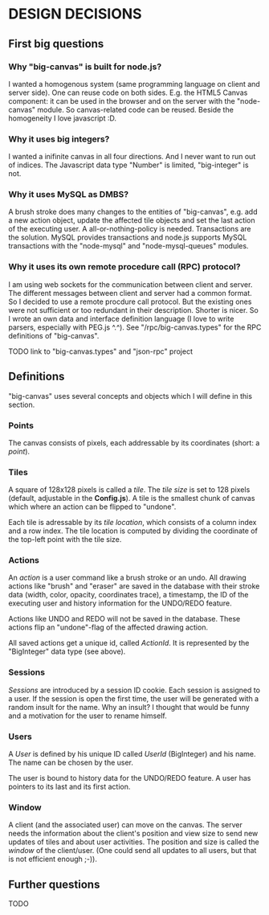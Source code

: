 # DESIGN DECISIONS

## First big questions

### Why "big-canvas" is built for node.js?
I wanted a homogenous system (same programming language on client and server side). One can reuse code on both sides.
E.g. the HTML5 Canvas component: it can be used in the browser and on the server with the "node-canvas" module. So canvas-related code can be reused.
Beside the homogeneity I love javascript :D.

### Why it uses big integers?
I wanted a inifinite canvas in all four directions. And I never want to run out of indices. The Javascript data type "Number" is limited, "big-integer" is not.

### Why it uses MySQL as DMBS?
A brush stroke does many changes to the entities of "big-canvas", e.g. add a new action object, update the affected tile objects and set the last action of the executing user. A all-or-nothing-policy is needed. Transactions are the solution. MySQL provides transactions and node.js supports MySQL transactions with the "node-mysql" and "node-mysql-queues" modules.

### Why it uses its own remote procedure call (RPC) protocol?
I am using web sockets for the communication between client and server. The different messages between client and server had a common format. So I decided to use a remote procdure call protocol. But the existing ones were not sufficient or too redundant in their description. Shorter is nicer. So I wrote an own data and interface definition language (I love to write parsers, especially with PEG.js ^.^). See "/rpc/big-canvas.types" for the RPC definitions of "big-canvas".

TODO link to "big-canvas.types" and "json-rpc" project

## Definitions
"big-canvas" uses several concepts and objects which I will define in this section.

### Points
The canvas consists of pixels, each addressable by its coordinates (short: a *point*).

### Tiles
A square of 128x128 pixels is called a *tile*. The *tile size* is set to 128 pixels (default, adjustable in the **Config.js**). A tile is the smallest chunk of canvas which where an  action can be flipped to "undone".

Each tile is adressable by its *tile location*, which consists of a column index and a row index. The tile location is computed by dividing the coordinate of the top-left point with the tile size. 

### Actions
An *action* is a user command like a brush stroke or an undo. All drawing actions like "brush" and "eraser" are saved in the database with their stroke data (width, color, opacity, coordinates trace), a timestamp, the ID of the executing user and history information for the UNDO/REDO feature.

Actions like UNDO and REDO will not be saved in the database. These actions flip an "undone"-flag of the affected drawing action.

All saved actions get a unique id, called *ActionId*. It is represented by the "BigInteger" data type (see above).

### Sessions
*Sessions* are introduced by a session ID cookie. Each session is assigned to a user. If the session is open the first time, the user will be generated with a random insult for the name. Why an insult? I thought that would be funny and a motivation for the user to rename himself.

### Users
A *User* is defined by his unique ID called *UserId* (BigInteger) and his name. The name can be chosen by the user.

The user is bound to history data for the UNDO/REDO feature. A user has pointers to its last and its first action.

### Window
A client (and the associated user) can move on the canvas. The server needs the information about the client's position and view size to send new updates of tiles and about user activities. The position and size is called the *window* of the client/user. (One could send all updates to all users, but that is not efficient enough ;-)).

## Further questions
TODO